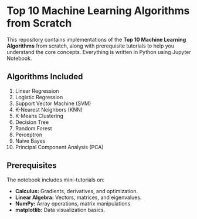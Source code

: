 # Top 10 Machine Learning Algorithms from Scratch

This repository contains implementations of the **Top 10 Machine Learning Algorithms** from scratch, along with prerequisite tutorials to help you understand the core concepts. Everything is written in Python using Jupyter Notebook.

## Algorithms Included
1. Linear Regression
2. Logistic Regression
3. Support Vector Machine (SVM)
4. K-Nearest Neighbors (KNN)
5. K-Means Clustering
6. Decision Tree
7. Random Forest
8. Perceptron
9. Naive Bayes
10. Principal Component Analysis (PCA)

## Prerequisites
The notebook includes mini-tutorials on:
- **Calculus:** Gradients, derivatives, and optimization.
- **Linear Algebra:** Vectors, matrices, and eigenvalues.
- **NumPy:** Array operations, matrix manipulations.
- **matplotlib:** Data visualization basics.

